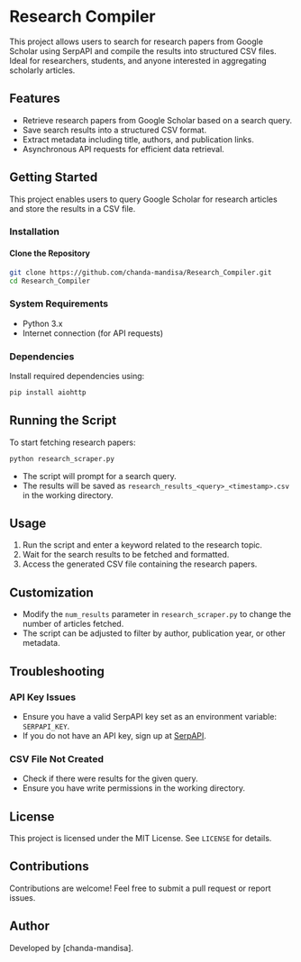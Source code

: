 # Research Compiler

This project allows users to search for research papers from Google Scholar using SerpAPI and compile the results into structured CSV files. Ideal for researchers, students, and anyone interested in aggregating scholarly articles.

## Features

- Retrieve research papers from Google Scholar based on a search query.
- Save search results into a structured CSV format.
- Extract metadata including title, authors, and publication links.
- Asynchronous API requests for efficient data retrieval.

## Getting Started

This project enables users to query Google Scholar for research articles and store the results in a CSV file.

### Installation

#### Clone the Repository
```bash
git clone https://github.com/chanda-mandisa/Research_Compiler.git
cd Research_Compiler
```

### System Requirements

- Python 3.x
- Internet connection (for API requests)

### Dependencies

Install required dependencies using:
```bash
pip install aiohttp
```

## Running the Script

To start fetching research papers:
```bash
python research_scraper.py
```

- The script will prompt for a search query.
- The results will be saved as `research_results_<query>_<timestamp>.csv` in the working directory.

## Usage

1. Run the script and enter a keyword related to the research topic.
2. Wait for the search results to be fetched and formatted.
3. Access the generated CSV file containing the research papers.

## Customization

- Modify the `num_results` parameter in `research_scraper.py` to change the number of articles fetched.
- The script can be adjusted to filter by author, publication year, or other metadata.

## Troubleshooting

### API Key Issues
- Ensure you have a valid SerpAPI key set as an environment variable: `SERPAPI_KEY`.
- If you do not have an API key, sign up at [SerpAPI](https://serpapi.com/).

### CSV File Not Created
- Check if there were results for the given query.
- Ensure you have write permissions in the working directory.

## License

This project is licensed under the MIT License. See `LICENSE` for details.

## Contributions

Contributions are welcome! Feel free to submit a pull request or report issues.

## Author

Developed by [chanda-mandisa].


